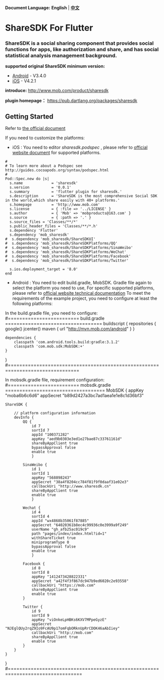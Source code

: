 **Document Language:** **English** | **[中文](README_CN.md)**

# ShareSDK For Flutter
### ShareSDK is a social sharing component that provides social functions for apps, like authorization and share, and has social statistical analysis management background.

**supported original ShareSDK minimum version:**

- [Android](https://github.com/MobClub/ShareSDK-for-Android) - V3.4.0
- [iOS](https://github.com/MobClub/ShareSDK-for-iOS) - V4.2.1

**introduce:** http://www.mob.com/product/sharesdk

**plugin homepage：** https://pub.dartlang.org/packages/sharesdk

## Getting Started

Refer to [the official document](https://pub.dartlang.org/packages/sharesdk#-installing-tab-)

If you need to customize the platforms:
- iOS : You need to editor *sharesdk.podspec* , please refer to [official website document](http://wiki.mob.com/cocoapods%E9%9B%86%E6%88%90/) for supported platforms.

```
#
# To learn more about a Podspec see http://guides.cocoapods.org/syntax/podspec.html
#
Pod::Spec.new do |s|
  s.name             = 'sharesdk'
  s.version          = '0.0.1'
  s.summary          = 'flutter plugin for sharesdk.'
  s.description      = 'ShareSDK is the most comprehensive Social SDK in the world,which share easily with 40+ platforms.'
  s.homepage         = 'http://www.mob.com'
  s.license          = { :file => '../LICENSE' }
  s.author           = { 'Mob' => 'mobproducts@163.com' }
  s.source           = { :path => '.' }
  s.source_files = 'Classes/**/*'
  s.public_header_files = 'Classes/**/*.h'
  s.dependency 'Flutter'
  s.dependency 'mob_sharesdk'
#  s.dependency 'mob_sharesdk/ShareSDKUI'
#  s.dependency 'mob_sharesdk/ShareSDKPlatforms/QQ'
#  s.dependency 'mob_sharesdk/ShareSDKPlatforms/SinaWeibo'
#  s.dependency 'mob_sharesdk/ShareSDKPlatforms/WeChat'
#  s.dependency 'mob_sharesdk/ShareSDKPlatforms/Facebook'
#  s.dependency 'mob_sharesdk/ShareSDKPlatforms/Twitter'
  
  s.ios.deployment_target = '8.0'
end
```

- Android :
You need to edit build.gradle, MobSDK. Gradle file again to select the platform you need to use,
For specific supported platforms, please refer to [official website technical documentation](http://wiki.mob.com/%E5%AE%8C%E6%95%B4%E9%9B%86%E6%88%90%E6%96%87%E6%A1%A3%EF%BC%88gradle%EF%BC%89/)
To meet the requirements of the example project, you need to configure at least the following platforms:

In the build.gradle file, you need to configure:
#=========================   build.gradle   ==================================
buildscript {
    repositories {
        google()
        jcenter()
        maven {
            url "http://mvn.mob.com/android"
        }
    }

    dependencies {
        classpath 'com.android.tools.build:gradle:3.1.2'
        classpath 'com.mob.sdk:MobSDK:+'
    }
}
#===============================================================================


In mobsdk.gradle file, requirement configuration:
#=========================   mobsdk.gradle   ===================================
MobSDK {
    appKey "moba6b6c6d6"
    appSecret "b89d2427a3bc7ad1aea1e1e8c1d36bf3"

    ShareSDK {

        // platform configuration information
        devInfo {
			QQ {
                id 7
                sortId 7
                appId "100371282"
                appKey "aed9b0303e3ed1e27bae87c33761161d"
                shareByAppClient true
                bypassApproval false
                enable true
				}
				
            SinaWeibo {
                id 1
                sortId 1
                appKey "568898243"
                appSecret "38a4f8204cc784f81f9f0daaf31e02e3"
                callbackUri "http://www.sharesdk.cn"
                shareByAppClient true
                enable true
				}
				
			Wechat {
                id 4
                sortId 4
                appId "wx4868b35061f87885"
                appSecret "64020361b8ec4c99936c0e3999a9f249"
                userName "gh_afb25ac019c9"
                path "pages/index/index.html?id=1"
                withShareTicket true
                miniprogramType 0
                bypassApproval false
                enable true
				}
				
			Facebook {
                id 8
                sortId 8
                appKey "1412473428822331"
                appSecret "a42f4f3f867dc947b9ed6020c2e93558"
                callbackUri "https://mob.com"
                shareByAppClient true
                enable true
            }

            Twitter {
                id 9
                sortId 9
                appKey "viOnkeLpHBKs6KXV7MPpeGyzE"
                appSecret "NJEglQUy2rqZ9Io9FcAU9p17omFqbORknUpRrCDOK46aAbIiey"
                callbackUri "http://mob.com"
                shareByAppClient true
                enable true
            }
		}
	}
}
#================================================================================